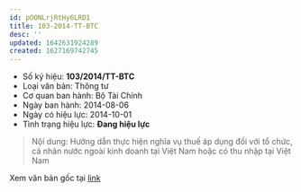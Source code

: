 ```yaml
---
id: pOONLrjRtHy6LRD1
title: 103-2014-TT-BTC
desc: ''
updated: 1642631924289
created: 1627169742745
---
```

- Số ký hiệu: **103/2014/TT-BTC**
- Loại văn bản: Thông tư
- Cơ quan ban hành: Bộ Tài Chính
- Ngày ban hành: 2014-08-06
- Ngày có hiệu lực: 2014-10-01
- Tình trạng hiệu lực: **Đang hiệu lực**

> Nội dung: Hướng dẫn thực hiện nghĩa vụ thuế áp dụng đối với tổ chức, cá nhân nước ngoài kinh doanh tại Việt Nam hoặc có thu nhập tại Việt Nam

Xem văn bản gốc tại [link](https://vbpq.mof.gov.vn/Detail?contentType=LegalDocument&id=17758&tab=99)
